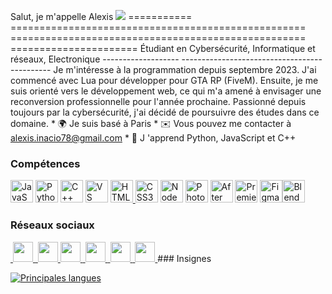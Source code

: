 Salut, je m'appelle Alexis ![](https://user-images.githubusercontent.com/18350557/176309783-0785949b-9127-417c-8b55-ab5a4333674e.gif) =========== =================================================== =================================================== ====================== Étudiant en Cybersécurité, Informatique et réseaux, Electronique ------------------- --------------------------------------------- Je m'intéresse à la programmation depuis septembre 2023. J'ai commencé avec Lua pour développer pour GTA RP (FiveM). Ensuite, je me suis orienté vers le développement web, ce qui m'a amené à envisager une reconversion professionnelle pour l'année prochaine. Passionné depuis toujours par la cybersécurité, j'ai décidé de poursuivre des études dans ce domaine. * 🌍 Je suis basé à Paris * ✉️ Vous pouvez me contacter à [alexis.inacio78@gmail.com](mailto:alexis.inacio78@gmail.com)[](mailto:alexis.inacio78@gmail.com) * 🧠 J 'apprend Python, JavaScript et C++

### Compétences

<p align="left">
<a href="https://developer.mozilla.org/en-US/docs/Web/JavaScript" target="_blank" rel="noreferrer"><img src="https ://raw.githubusercontent.com/danielcraney/readme-generator/main/public/icons/skills/javascript-colored.svg" width="36" height="36" alt="JavaScript" /></a> <a href="https://www.python.org/" target="_blank" rel="noreferrer"><img src="https://raw.githubusercontent.com/danielcranney/readme-generator/main/ public/icons/skills/python-colored.svg" width="36" height="36" alt="Python" /></a> <a href="https://docs.microsoft.com/en- us/cpp/?view=msvc-170" target="_blank" rel="noreferrer"><img src="https://raw.githubusercontent.com/danielcranney/readme-generator/main/public/icons/skills /cplusplus-colored.svg" width="36" height="36" alt="C++" /></a> <a href="https://code.visualstudio.com/" target="_blank" rel ="noreferrer"><img src="https://raw.githubusercontent.com/danielcranney/readme-generator/main/public/icons/skills/visualstudiocode.svg" width="36" height="36" alt= "VS Code" /></a> <a href="https://developer.mozilla.org/en-US/docs/Glossary/HTML5" target="_blank" rel="noreferrer"><img src= "https://raw.githubusercontent.com/danielcraney/readme-generator/main/public/icons/skills/html5-colored.svg" width="36" height="36" alt="HTML5" /></ a> <a href="https://www.w3.org/TR/CSS/#css" target="_blank" rel="noreferrer"><img src="https://raw.githubusercontent.com/ danielcraney/readme-generator/main/public/icons/skills/css3-colored.svg" width="36" height="36" alt="CSS3" /></a> <a href="https:// nodejs.org/en/" target="_blank" rel="noreferrer"><img src="https://raw.githubusercontent.com/danielcranney/readme-generator/main/public/icons/skills/nodejs-colored .svg" width="36" height="36" alt="NodeJS" /></a> <a href="https://www.adobe.com/uk/products/photoshop.html" target=" _blank" rel="noreferrer"><img src="https://raw.githubusercontent.com/danielcranney/readme-generator/main/public/icons/skills/photoshop-colored-dark.svg" width="36" height="36" alt="Photoshop" /></a> <a href="https://www.adobe.com/uk/products/aftereffects.html" target="_blank" rel="noreferrer"> <img src="https://raw.githubusercontent.com/danielcraney/readme-generator/main/public/icons/skills/aftereffects-colored-dark.svg" width="36" height="36" alt="After Effects" /></a> <a href= "https://www.adobe.com/uk/products/premiere.html" target="_blank" rel="noreferrer"><img src="https://raw.githubusercontent.com/danielcranney/readme-generator /main/public/icons/skills/premierepro-colored-dark.svg" width="36" height="36" alt="Premiere Pro" /></a> <a href="https://www. figma.com/" target="_blank" rel="noreferrer"><img src="https://raw.githubusercontent.com/danielcranney/readme-generator/main/public/icons/skills/figma-colored.svg " width="36" height="36" alt="Figma" /></a><a href="https://www.blender.org/" target="_blank" rel="noreferrer"><img src="https://raw.githubusercontent.com/danielcranney/readme-generator/main/ public/icons/skills/blender-colored.svg" width="36" height="36" alt="Blender" /></a>
</p>

### Réseaux sociaux

<p align="left"> </p> <a href="https://discord.com/users/582193387382243339" target="_blank" rel="noreferrer"> <image> <source media="(prefers-color-scheme: dark)" srcset="https ://raw.githubusercontent.com/danielcraney/readme-generator/main/public/icons/socials/discord-dark.svg" /> <source media="(prefers-color-scheme: light)" srcset="https ://raw.githubusercontent.com/danielcranney/readme-generator/main/public/icons/socials/discord.svg" /> <img src="https://raw.githubusercontent.com/danielcranney/readme-generator/ main/public/icons/socials/discord.svg" width="32" height="32" /> </picture> </a> <a href="https://www.github.com/FlytziTv" cible ="_blank" rel="noreferrer"> <image> <source media="(prefers-color-scheme: dark)" srcset="https://raw.githubusercontent.com/danielcranney/readme-generator/main/public /icons/socials/github-dark.svg" /> <source media="(prefers-color-scheme: light)" srcset="https://raw.githubusercontent.com/danielcranney/readme-generator/main/public /icons/socials/github.svg" /> <img src="https://raw.githubusercontent.com/danielcranney/readme-generator/main/public/icons/socials/github.svg" width="32" hauteur ="32" /> </picture> </a> <a href="http://www.instagram.com/aalexis.in" target="_blank" rel="noreferrer"> <picture> <média source ="(préfère le schéma de couleurs : sombre)" srcset="https://raw.githubusercontent.com/danielcranney/readme-generator/main/public/icons/socials/instagram-dark.svg" /> <média source ="(préfère le schéma de couleurs : clair)" srcset="https://raw.githubusercontent.com/danielcranney/readme-generator/main/public/icons/socials/instagram.svg" /> <img src=" https://raw.githubusercontent.com/danielcraney/readme-generator/main/public/icons/socials/instagram.svg" width="32" height="32" /> </picture> </a> <a href="https://www.linkedin.com/in/alexis-inacio-957a58259" target="_blank" rel="noreferrer"> <image> <source media="(prefers-color-scheme: dark)" srcset="https://raw.githubusercontent.com/danielcraney/readme-generator/main/public/icons/socials/linkedin-dark.svg" /> <source media="(prefers-color-scheme: light)" srcset="https://raw.githubusercontent. com/danielcraney/readme-generator/main/public/icons/socials/linkedin.svg" /> <img src="https://raw.githubusercontent.com/danielcranney/readme-generator/main/public/icons/socials /linkedin.svg" width="32" height="32" /> </picture> </a> <a href="https://www.x.com/FlytziTv" target="_blank" rel="noreferrer"> <image> <source media="(préfère-color-scheme : sombre)" srcset="https ://raw.githubusercontent.com/danielcraney/readme-generator/main/public/icons/socials/twitter-dark.svg" /> <source media="(prefers-color-scheme: light)" srcset="https ://raw.githubusercontent.com/danielcranney/readme-generator/main/public/icons/socials/twitter.svg" /> <img src="https://raw.githubusercontent.com/danielcranney/readme-generator/ main/public/icons/socials/twitter.svg" width="32" height="32" /> </picture> </a> <a href="https://www.twitch.tv/flytzitv" cible ="_blank" rel="noreferrer"> <image> <source media="(prefers-color-scheme: dark)" srcset="https://raw.githubusercontent.com/danielcranney/readme-generator/main/public /icons/socials/twitch-dark.svg" /> <source media="(préfère-color-scheme: light)" srcset="https://raw.githubusercontent.com/danielcranney/readme-generator/main/public /icons/socials/twitch.svg" /> <img src="https://raw.githubusercontent.com/danielcranney/readme-generator/main/public/icons/socials/twitch.svg" width="32" hauteur ="32" /> </image> </a>
### Insignes

<a href="https://github.com/FlytziTv" align="left"><img src="https://github-readme-stats.vercel.app/api/top-langs/?username=FlytziTv&langs_count =10&title_color=0891b2&text_color=ffffff&icon_color=0891b2&bg_color=1c1917&hide_border=true&locale=en&custom_title=Top%20%Languages" alt="Principales langues" /></a>
